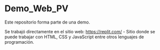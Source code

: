 # Demo_Web_PV

Este repositorio forma parte de una demo.

Se trabajó directamente en el sitio web: https://replit.com/ - Sitio donde se puede trabajar con HTML, CSS y JavaScript entre otros lenguajes de programación.
